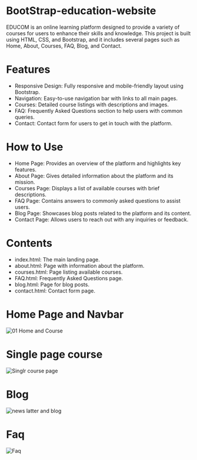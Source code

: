 # BootStrap-education-website
EDUCOM is an online learning platform designed to provide a variety of courses for users to enhance their skills and knowledge. This project is built using HTML, CSS, and Bootstrap, and it includes several pages such as Home, About, Courses, FAQ, Blog, and Contact.

# Features
- Responsive Design: Fully responsive and mobile-friendly layout using Bootstrap.
- Navigation: Easy-to-use navigation bar with links to all main pages.
- Courses: Detailed course listings with descriptions and images.
- FAQ: Frequently Asked Questions section to help users with common queries.
- Contact: Contact form for users to get in touch with the platform.

# How to Use
- Home Page: Provides an overview of the platform and highlights key features.
- About Page: Gives detailed information about the platform and its mission.
- Courses Page: Displays a list of available courses with brief descriptions.
- FAQ Page: Contains answers to commonly asked questions to assist users.
- Blog Page: Showcases blog posts related to the platform and its content.
- Contact Page: Allows users to reach out with any inquiries or feedback.

# Contents
- index.html: The main landing page.
- about.html: Page with information about the platform.
- courses.html: Page listing available courses.
- FAQ.html: Frequently Asked Questions page.
- blog.html: Page for blog posts.
- contact.html: Contact form page.

# Home Page and Navbar
![01 Home and Course](https://github.com/user-attachments/assets/ba30c03c-d3f6-4d05-9063-9e6aab9f67a0)

# Single page course
![Singlr course page](https://github.com/user-attachments/assets/b4977016-c8af-4726-af40-ccac82f1f994)

# Blog 
![news latter and blog](https://github.com/user-attachments/assets/063a933e-226b-4bbe-ae14-884af1adc6bc)

# Faq
![Faq](https://github.com/user-attachments/assets/85b67b9a-4ae3-4ab1-9a6a-1951c6301533)
